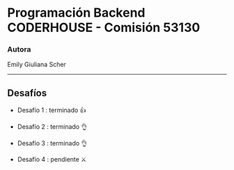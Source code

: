 # Programación Backend CODERHOUSE - Comisión 53130

### Autora
Emily Giuliana Scher

---

## Desafíos

- Desafío 1 : terminado ​👍

- Desafío 2 : terminado 👌​

- Desafío 3 : terminado 👌​

- Desafío 4 : pendiente ⚔️​
